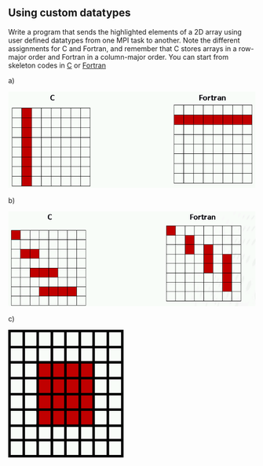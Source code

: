 ## Using custom datatypes 

Write a program that sends the highlighted elements of a 2D array
using user defined datatypes from one MPI task to another. Note the
different assignments for C and Fortran, and remember that C stores
arrays in a row-major order and Fortran in a column-major order. You can
start from skeleton codes in [C](skeleton.c) or [Fortran](skeleton.F90)

a) 

![](img/vector.png)

b)

![](img/indexed.png)

c)

![](img/subarray.png)
